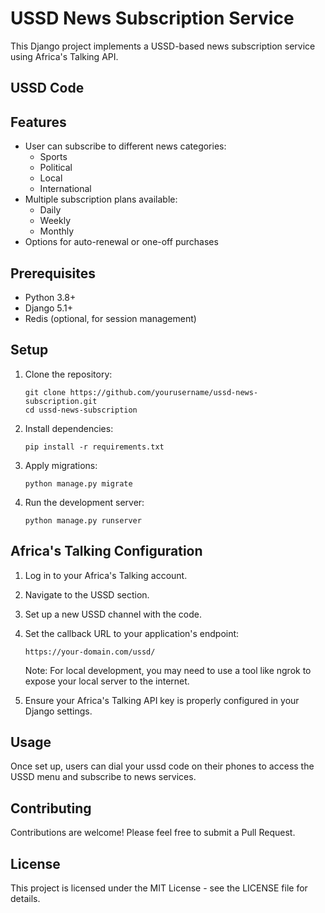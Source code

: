# USSD News Subscription Service

This Django project implements a USSD-based news subscription service using Africa's Talking API.

## USSD Code


## Features

- User can subscribe to different news categories:
  - Sports
  - Political
  - Local
  - International
- Multiple subscription plans available:
  - Daily
  - Weekly
  - Monthly
- Options for auto-renewal or one-off purchases

## Prerequisites

- Python 3.8+
- Django 5.1+
- Redis (optional, for session management)

## Setup

1. Clone the repository:
   ```
   git clone https://github.com/yourusername/ussd-news-subscription.git
   cd ussd-news-subscription
   ```

2. Install dependencies:
   ```
   pip install -r requirements.txt
   ```

3. Apply migrations:
   ```
   python manage.py migrate
   ```

4. Run the development server:
   ```
   python manage.py runserver
   ```

## Africa's Talking Configuration

1. Log in to your Africa's Talking account.
2. Navigate to the USSD section.
3. Set up a new USSD channel with the code.
4. Set the callback URL to your application's endpoint:
   ```
   https://your-domain.com/ussd/
   ```
   Note: For local development, you may need to use a tool like ngrok to expose your local server to the internet.

5. Ensure your Africa's Talking API key is properly configured in your Django settings.

## Usage

Once set up, users can dial your ussd code on their phones to access the USSD menu and subscribe to news services.

## Contributing

Contributions are welcome! Please feel free to submit a Pull Request.

## License

This project is licensed under the MIT License - see the LICENSE file for details.